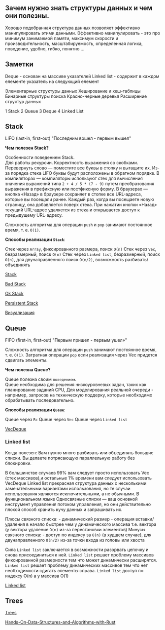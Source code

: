 ## Зачем нужно знать структуры данных и чем они полезны.

Хорошо подобранная структура данных позволяет эффективно манипулировать этими данными. 
Эффективно манипулировать - это про минимум занимаемой памяти, максимум скорости и производительность, масштабируемость, определенная логика, поведение, удобно, гибко, понятно ...  

## Заметки

Deque - основан на массиве указателей
Linked list - содержит в каждом елементе указатель на следующий елемент


Элементарные структуры данных
Хеширование и хеш-таблицы
Бинарные структуры поиска
Красно-черные деревья
Расширение структур данных

1 Stack
2 Queue
3 Deque
4 Linked List

## Stack
    
LIFO (last-in, first-out) "Последним вошел - первым вышел"

**Чем полезен Stack?**

Особенности поведением Stack.  
Для работы рекурсии.
Корректность выражения со скобками.
Перевернуть слово — поместите все буквы в стопку и вытащите их. Из-за порядка стека LIFO буквы будут расположены в обратном порядке.
В компиляторах — компиляторы используют стек для вычисления значения выражений типа `2 + 4 / 5 * (7 - 9)` путем преобразования выражения в префиксную или постфиксную форму.
В браузерах — кнопка «Назад» в браузере сохраняет в стопке все URL-адреса, которые вы посещали ранее. Каждый раз, когда вы посещаете новую страницу, она добавляется поверх стека. При нажатии кнопки «Назад» текущий URL-адрес удаляется из стека и открывается доступ к предыдущему URL-адресу.

Сложность алгоритма для операции `push` и `pop` занимают постоянное время, т. е. `O(1)`.

**Способы реализации `Stack`**:

Стек через `Array`, фиксированного размера, поиск `O(n)`
Стек через `Vec`, безразмерный, поиск `O(n)`
Стек через `Linked list`, безразмерный, поиск `O(n)`, для двунаправленного поиск `O(n/2)`, возможность разбивать/объединять

[Stack](https://www.programiz.com/dsa/stack)

[Bad Stack](https://rust-unofficial.github.io/too-many-lists/first.html)

[Ok Stack](https://rust-unofficial.github.io/too-many-lists/second.html)

[Persistent Stack](https://rust-unofficial.github.io/too-many-lists/third.html)

[Визуализация](https://www.cs.usfca.edu/~galles/visualization/StackArray.html) 

 
## Queue

FIFO (first-in, first-out) "Первым пришел - первым ушел»"

Сложность алгоритма для операции `push` занимают постоянное время, т. е. `O(1)`.
Затратная операции `pop` если реализация через Vec придется сдвигать элементы. 

**Чем полезна Queue?**

Queue полезна своим `поведением`.  
Queue необходима для решения низкоуровневых задач, таких как планирование заданий CPU,
Для моделирования реальной очереди - например, запросов на техническую поддерку, которые необходимо обрабатывать последовательно.  

**Способы реализации `Queue`**:

Queue через `Rc`
Queue через `Vec`
Queue через `Linked list`

[VecDeque](https://doc.rust-lang.org/std/collections/struct.VecDeque.html)




### Linked list

Когда полезен:
Вам нужно много разбивать или объединять большие списки. 
Вы делаете потрясающую параллельную работу без блокировки.

В большинстве случаев 99% вам следует просто использовать Vec (стек массивов),и остальные 1% времени вам следует использовать VecDeque
Linked list прекрасная структура данных с несколькими замечательными вариантами использования, но те случаи использования являются исключительными, а не обычными.
В функциональном языке Односвязные списки — ваш основной инструмент управления потоком управления, но они действительно плохой способ хранить кучу данных и запрашивать их.

Плюсы связного списка:
    - динамический размер
    - операция вставки/удаления в начало быстрее чем у динамического массива т.е. вектора (у вектора удаление `O(n)` из-за перестановки элементов)
Минусы связного списка: 
    - доступ по индексу за `O(n)` (в худшем случае), для двунаправленного `O(n/2)` из-за точки входа из головы или хвоста

Сила `Linked list` заключается в возможности разорвать цепочку и снова присоединиться к ней.
`Linked list` решает проблему массивов фиксированной размерности тем что может динамически расширятся.
`Linked list` решает проблему динамических массивов тем что нет необходимости сдигать элементы справа.
`Linked list` доступ по индексу O(n) а у массива O(1)

[Linked list](https://github.com/PacktPublishing/Hands-On-Data-Structures-and-Algorithms-with-Rust/blob/master/Chapter04/src/skip_list.rs)


## Trees

[Trees](https://github.com/PacktPublishing/Hands-On-Data-Structures-and-Algorithms-with-Rust/tree/master/Chapter05/src)

[Hands-On-Data-Structures-and-Algorithms-with-Rust](https://books.google.es/books?id=gYKFDwAAQBAJ&printsec=frontcover&redir_esc=y#v=onepage&q&f=false)